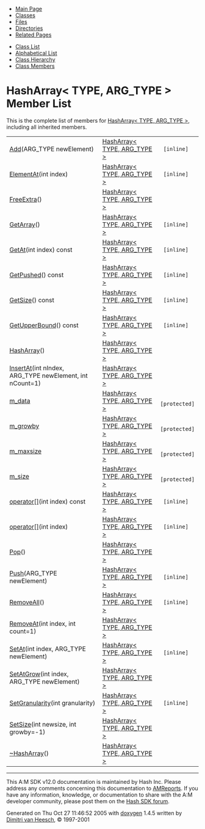 <div class="tabs">

- [Main Page](index.md)
- <span id="current">[Classes](annotated.md)</span>
- [Files](files.md)
- [Directories](dirs.md)
- [Related Pages](pages.md)

</div>

<div class="tabs">

- [Class List](annotated.md)
- [Alphabetical List](classes.md)
- [Class Hierarchy](hierarchy.md)
- [Class Members](functions.md)

</div>

# HashArray\< TYPE, ARG_TYPE \> Member List

This is the complete list of members for <a href="classHashArray.md" class="el">HashArray&lt; TYPE, ARG_TYPE &gt;</a>, including all inherited members.

|  |  |  |
|----|----|----|
| <a href="classHashArray.md#b280269cc0a506501eff4139cd94cb39" class="el">Add</a>(ARG_TYPE newElement) | <a href="classHashArray.md" class="el">HashArray&lt; TYPE, ARG_TYPE &gt;</a> | ` [inline]` |
| <a href="classHashArray.md#83feaa64c8e9087b27f2fe9f31eb6b18" class="el">ElementAt</a>(int index) | <a href="classHashArray.md" class="el">HashArray&lt; TYPE, ARG_TYPE &gt;</a> | ` [inline]` |
| <a href="classHashArray.md#0c686ee0fcab422244a7c79f614c195e" class="el">FreeExtra</a>() | <a href="classHashArray.md" class="el">HashArray&lt; TYPE, ARG_TYPE &gt;</a> |  |
| <a href="classHashArray.md#95a7201fab22e53b513f89e23fbca949" class="el">GetArray</a>() | <a href="classHashArray.md" class="el">HashArray&lt; TYPE, ARG_TYPE &gt;</a> | ` [inline]` |
| <a href="classHashArray.md#ddc54dfc91e8489e924df466a56ffe1e" class="el">GetAt</a>(int index) const | <a href="classHashArray.md" class="el">HashArray&lt; TYPE, ARG_TYPE &gt;</a> | ` [inline]` |
| <a href="classHashArray.md#62dae3ace05cea3c33a91593a13a57ac" class="el">GetPushed</a>() const | <a href="classHashArray.md" class="el">HashArray&lt; TYPE, ARG_TYPE &gt;</a> | ` [inline]` |
| <a href="classHashArray.md#f2259ebe9d1c07ceb60119edb0a86416" class="el">GetSize</a>() const | <a href="classHashArray.md" class="el">HashArray&lt; TYPE, ARG_TYPE &gt;</a> | ` [inline]` |
| <a href="classHashArray.md#ffa41436425726208b8f55f1b7d26cbd" class="el">GetUpperBound</a>() const | <a href="classHashArray.md" class="el">HashArray&lt; TYPE, ARG_TYPE &gt;</a> | ` [inline]` |
| <a href="classHashArray.md#51815e3ebc38221eeeb50e5d8670da15" class="el">HashArray</a>() | <a href="classHashArray.md" class="el">HashArray&lt; TYPE, ARG_TYPE &gt;</a> |  |
| <a href="classHashArray.md#c1a9ad8203baf81261ea98ad62b8fea0" class="el">InsertAt</a>(int nIndex, ARG_TYPE newElement, int nCount=1) | <a href="classHashArray.md" class="el">HashArray&lt; TYPE, ARG_TYPE &gt;</a> |  |
| <a href="classHashArray.md#bf9e3c21a24d9d5a3de1ffb33d6efe5d" class="el">m_data</a> | <a href="classHashArray.md" class="el">HashArray&lt; TYPE, ARG_TYPE &gt;</a> | ` [protected]` |
| <a href="classHashArray.md#c1b68821c76d6f50867d3b378e82cba8" class="el">m_growby</a> | <a href="classHashArray.md" class="el">HashArray&lt; TYPE, ARG_TYPE &gt;</a> | ` [protected]` |
| <a href="classHashArray.md#b49c56ab606e2039b8fdb36bfbfeb75f" class="el">m_maxsize</a> | <a href="classHashArray.md" class="el">HashArray&lt; TYPE, ARG_TYPE &gt;</a> | ` [protected]` |
| <a href="classHashArray.md#4c0dac8d4560d73747781d633a4f250d" class="el">m_size</a> | <a href="classHashArray.md" class="el">HashArray&lt; TYPE, ARG_TYPE &gt;</a> | ` [protected]` |
| <a href="classHashArray.md#91e0d6169398953942fe60c3946c79d7" class="el">operator[]</a>(int index) const | <a href="classHashArray.md" class="el">HashArray&lt; TYPE, ARG_TYPE &gt;</a> | ` [inline]` |
| <a href="classHashArray.md#710e01c9f42500b31117688d8eaebfac" class="el">operator[]</a>(int index) | <a href="classHashArray.md" class="el">HashArray&lt; TYPE, ARG_TYPE &gt;</a> | ` [inline]` |
| <a href="classHashArray.md#d1c27744cd9d2228848f688e85b9b6b0" class="el">Pop</a>() | <a href="classHashArray.md" class="el">HashArray&lt; TYPE, ARG_TYPE &gt;</a> |  |
| <a href="classHashArray.md#4837df53e4b490e7c377c14c56ee53c1" class="el">Push</a>(ARG_TYPE newElement) | <a href="classHashArray.md" class="el">HashArray&lt; TYPE, ARG_TYPE &gt;</a> | ` [inline]` |
| <a href="classHashArray.md#89fa2a8f9b65284fc34a3851e23257ac" class="el">RemoveAll</a>() | <a href="classHashArray.md" class="el">HashArray&lt; TYPE, ARG_TYPE &gt;</a> | ` [inline]` |
| <a href="classHashArray.md#c95ee83888ea1ce0de90a127d77c8005" class="el">RemoveAt</a>(int index, int count=1) | <a href="classHashArray.md" class="el">HashArray&lt; TYPE, ARG_TYPE &gt;</a> |  |
| <a href="classHashArray.md#ae58b8d561ba0c7c62197e408365bcf2" class="el">SetAt</a>(int index, ARG_TYPE newElement) | <a href="classHashArray.md" class="el">HashArray&lt; TYPE, ARG_TYPE &gt;</a> | ` [inline]` |
| <a href="classHashArray.md#28d335e89d123bd2e395bce24803db1d" class="el">SetAtGrow</a>(int index, ARG_TYPE newElement) | <a href="classHashArray.md" class="el">HashArray&lt; TYPE, ARG_TYPE &gt;</a> |  |
| <a href="classHashArray.md#3baf74a81ccd00c867601be0fc5e511c" class="el">SetGranularity</a>(int granularity) | <a href="classHashArray.md" class="el">HashArray&lt; TYPE, ARG_TYPE &gt;</a> | ` [inline]` |
| <a href="classHashArray.md#7b8fd25de7858cfef37028cd4d8f52de" class="el">SetSize</a>(int newsize, int growby=-1) | <a href="classHashArray.md" class="el">HashArray&lt; TYPE, ARG_TYPE &gt;</a> |  |
| <a href="classHashArray.md#35948becbefe23b48716a0700ac76e50" class="el">~HashArray</a>() | <a href="classHashArray.md" class="el">HashArray&lt; TYPE, ARG_TYPE &gt;</a> |  |

------------------------------------------------------------------------

<span class="small">This A:M SDK v12.0 documentation is maintained by Hash Inc. Please address any comments concerning this documentation to [AMReports](http://www.hash.com/reports). If you have any information, knowledge, or documentation to share with the A:M developer community, please post them on the [Hash SDK forum](http://www.hash.com/forums/index.php?showforum=11).</span>

Generated on Thu Oct 27 11:46:52 2005 with [<span class="image placeholder" original-image-src="doxygen.png" original-image-title="" height="45" width="100" align="middle" border="0">doxygen</span>](http://www.doxygen.org/index.html) 1.4.5 written by [Dimitri van Heesch](mailto:dimitri@stack.nl), © 1997-2001
